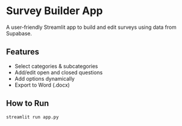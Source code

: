 # Survey Builder App

A user-friendly Streamlit app to build and edit surveys using data from Supabase.

## Features
- Select categories & subcategories
- Add/edit open and closed questions
- Add options dynamically
- Export to Word (.docx)

## How to Run
```bash
streamlit run app.py
```
